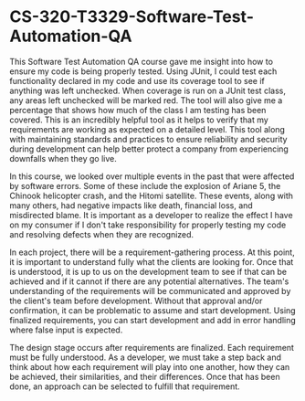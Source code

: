# CS-320-T3329-Software-Test-Automation-QA

This Software Test Automation QA course gave me insight into how to ensure my code is being properly tested. Using JUnit, I could test each functionality declared in my code and use its coverage tool to see if anything was left unchecked. When coverage is run on a JUnit test class, any areas left unchecked will be marked red. The tool will also give me a percentage that shows how much of the class I am testing has been covered. This is an incredibly helpful tool as it helps to verify that my requirements are working as expected on a detailed level. This tool along with maintaining standards and practices to ensure reliability and security during development can help better protect a company from experiencing downfalls when they go live. 

In this course, we looked over multiple events in the past that were affected by software errors. Some of these include the explosion of Ariane 5, the Chinook helicopter crash, and the Hitomi satellite. These events, along with many others, had negative impacts like death, financial loss, and misdirected blame. It is important as a developer to realize the effect I have on my consumer if I don't take responsibility for properly testing my code and resolving defects when they are recognized. 

In each project, there will be a requirement-gathering process. At this point, it is important to understand fully what the clients are looking for. Once that is understood, it is up to us on the development team to see if that can be achieved and if it cannot if there are any potential alternatives. The team's understanding of the requirements will be communicated and approved by the client's team before development. Without that approval and/or confirmation, it can be problematic to assume and start development. Using finalized requirements, you can start development and add in error handling where false input is expected. 

The design stage occurs after requirements are finalized. Each requirement must be fully understood. As a developer, we must take a step back and think about how each requirement will play into one another, how they can be achieved, their similarities, and their differences. Once that has been done, an approach can be selected to fulfill that requirement. 
